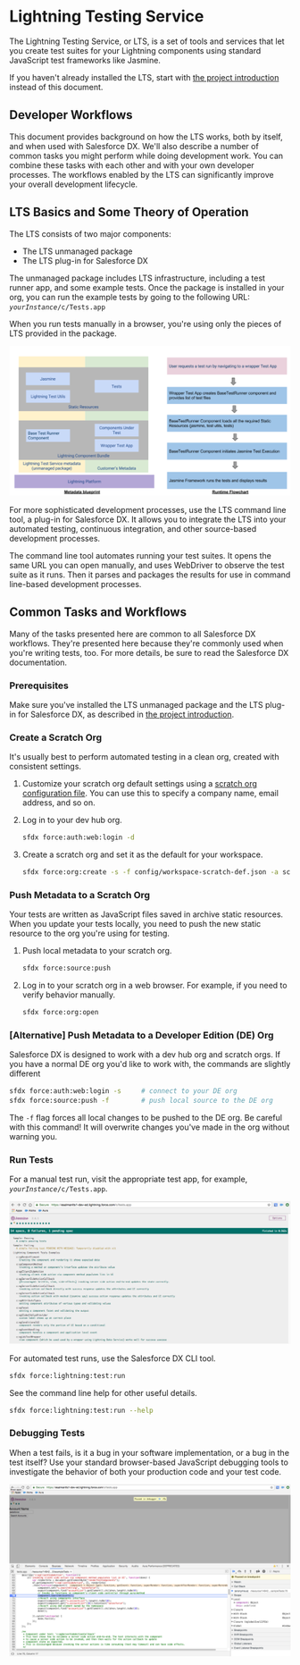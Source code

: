 # Lightning Testing Service

The Lightning Testing Service, or LTS, is a set of tools and services that let you create test suites for your Lightning components using standard JavaScript test frameworks like Jasmine.

If you haven't already installed the LTS, start with [the project introduction](./README.md) instead of this document.

## Developer Workflows

This document provides background on how the LTS works, both by itself, and when used with Salesforce DX. We'll also describe a number of common tasks you might perform while doing development work. You can combine these tasks with each other and with your own developer processes. The workflows enabled by the LTS can significantly improve your overall development lifecycle.  

## LTS Basics and Some Theory of Operation

The LTS consists of two major components:

  * The LTS unmanaged package
  * The LTS plug-in for Salesforce DX

The unmanaged package includes LTS infrastructure, including a test runner app, and some example tests. Once the package is installed in your org, you can run the example tests by going to the following URL:
<code><em>yourInstance</em>/c/Tests.app</code>

When you run tests manually in a browser, you're using only the pieces of LTS provided in the package.

![Metadata visualization and runtime flowchart](doc-resources/metadata-visualization-and-runtime-flowchart.png)

For more sophisticated development processes, use the LTS command line tool, a plug-in for Salesforce DX. It allows you to integrate the LTS into your automated testing, continuous integration, and other source-based development processes.

The command line tool automates running your test suites. It opens the same URL you can open manually, and uses WebDriver to observe the test suite as it runs. Then it parses and packages the results for use in command line-based development processes.

## Common Tasks and Workflows

Many of the tasks presented here are common to all Salesforce DX workflows. They're presented here because they're commonly used when you're writing tests, too. For more details, be sure to read the Salesforce DX documentation.

### Prerequisites

Make sure you've installed the LTS unmanaged package and the LTS plug-in for Salesforce DX, as described in [the project introduction](./README.md).

### Create a Scratch Org

It's usually best to perform automated testing in a clean org, created with consistent settings.

  1. Customize your scratch org default settings using a [scratch org configuration file](config/workspace-scratch-def.json). You can use this to specify a company name, email address, and so on.

  2. Log in to your dev hub org.
  
     ```bash
     sfdx force:auth:web:login -d
     ```
  
  3. Create a scratch org and set it as the default for your workspace.
  
     ```bash
     sfdx force:org:create -s -f config/workspace-scratch-def.json -a scratch1
     ```

### Push Metadata to a Scratch Org

Your tests are written as JavaScript files saved in archive static resources. When you update your tests locally, you need to push the new static resource to the org you're using for testing.

  1. Push local metadata to your scratch org.
  
     ```bash
     sfdx force:source:push
     ```
  
  2. Log in to your scratch org in a web browser. For example, if you need to verify behavior manually.
  
     ```bash
     sfdx force:org:open
     ```

### [Alternative] Push Metadata to a Developer Edition (DE) Org

Salesforce DX is designed to work with a dev hub org and scratch orgs. If you have a normal DE org you'd like to work with, the commands are slightly different

```bash
sfdx force:auth:web:login -s     # connect to your DE org
sfdx force:source:push -f        # push local source to the DE org
```

The ```-f``` flag forces all local changes to be pushed to the DE org. Be careful with this command! It will overwrite changes you've made in the org without warning you.

### Run Tests

For a manual test run, visit the appropriate test app, for example, <code><em>yourInstance</em>/c/Tests.app</code>.

![Sample test run](doc-resources/SampleTestRun.png)

For automated test runs, use the Salesforce DX CLI tool.

```bash
sfdx force:lightning:test:run
```

See the command line help for other useful details.

```bash
sfdx force:lightning:test:run --help
```

### Debugging Tests

When a test fails, is it a bug in your software implementation, or a bug in the test itself? Use your standard browser-based JavaScript debugging tools to investigate the behavior of both your production code and your test code.

![Sample debugging session](doc-resources/SampleDebugging.png)
